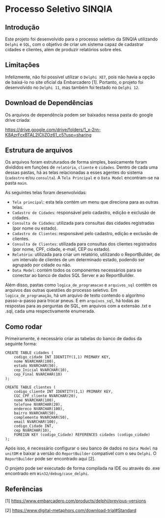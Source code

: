 # Processo Seletivo SINQIA

## Introdução

Este projeto foi desenvolvido para o processo seletivo da SINQIA utilizando `Delphi` e `SQL`, com o objetivo de criar um sistema capaz de cadastrar cidades e clientes, além de produzir relatórios sobre eles.

## Limitações

Infelizmente, não foi possível utilizar o `Delphi XE7`, pois não havia a opção de baixá-lo no site oficial da Embarcadero [1]. Portanto, o projeto foi desenvolvido no `Delphi 11`, mas também foi testado no `Delphi 12`.

## Download de Dependências

Os arquivos de dependência podem ser baixados nessa pasta do google drive criada:

https://drive.google.com/drive/folders/1_x-2rn-K8AzrFcxBTAL2ICIjZOz61_c5?usp=sharing


## Estrutura de arquivos

Os arquivos foram estruturados de forma simples, basicamente foram divididos em funções de `relatório`, `cliente` e `cidades`. Dentro de cada uma dessas pastas, há as telas relacionadas a esses agentes do sistema (`cadastro` e/ou `consulta`). A `Tela Principal` e o `Data Model` encontram-se na pasta `main`.

As seguintes telas foram desenvolvidas:

- `Tela principal`: esta tela contém um menu que direciona para as outras telas.
- `Cadastro de Cidades`: responsável pelo cadastro, edição e exclusão de cidades.
- `Consulta de Cidades`: utilizada para consultas das cidades registradas (por nome ou estado).
- `Cadastro de Clientes`: responsável pelo cadastro, edição e exclusão de clientes.
- `Consulta de Clientes`: utilizada para consultas dos clientes registrados (por nome, CPF, cidade, e-mail, CEP ou estado).
- `Relatório`: utilizada para criar um relatório, utilizando o ReportBuilder, de um intervalo de clientes de um determinado estado, podendo ser agrupado por cidade ou não.
- `Data Model`: contém todos os componentes necessários para se conectar ao banco de dados SQL Server e ao ReportBuilder.

Além disso, pastas como `logica_de_programacao` e `arquivos_sql` contêm os arquivos das outras questões do processo seletivo. Em `logica_de_programação`, há um arquivo de texto contendo o algoritmo passo-a-passo para trocar pneus. E em `arquivos_sql`, há todas as respostas para as perguntas de SQL, em arquivos com a extensão .txt e .sql, cada uma respectivamente enumerada.

## Como rodar

Primeiramente, é necessário criar as tabelas do banco de dados da seguinte forma:

```
CREATE TABLE cidades (
    codigo_cidade INT IDENTITY(1,1) PRIMARY KEY,
    nome NVARCHAR(100),
    estado NVARCHAR(50),
    cep_Inicial NVARCHAR(10),
    cep_Final NVARCHAR(10)
);

CREATE TABLE clientes (
    codigo_cliente INT IDENTITY(1,1) PRIMARY KEY,
    CGC_CPF_cliente NVARCHAR(20),
    nome NVARCHAR(100),
    telefone NVARCHAR(20),
    endereco NVARCHAR(100),
    bairro NVARCHAR(50),
    complemento NVARCHAR(50),
    email NVARCHAR(100),
    codigo_Cidade INT,
    cep NVARCHAR(10),
    FOREIGN KEY (codigo_Cidade) REFERENCES cidades (codigo_cidade)
);
```

Após isso, é necessário configurar o seu banco de dados no `Data Model` na `unitDM` e baixar a versão do `ReportBuilder` compatível com o seu `Delphi`. O `ReportBuilder` pode ser encontrado aqui [2].

O projeto pode ser executado de forma compilada na IDE ou através do .exe encontrado em `Win32/debug/case_delphi`.


## Referências

[1] https://www.embarcadero.com/products/delphi/previous-versions

[2] https://www.digital-metaphors.com/download-trial#Standard
